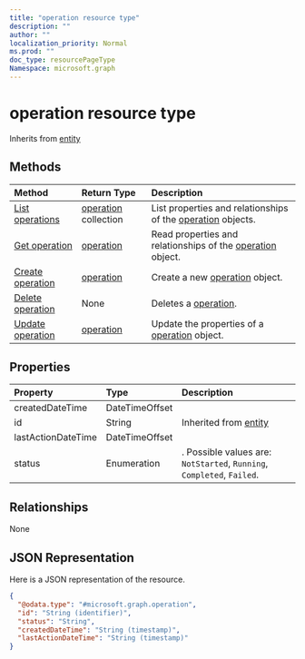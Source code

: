 ```yaml
---
title: "operation resource type"
description: ""
author: ""
localization_priority: Normal
ms.prod: ""
doc_type: resourcePageType
Namespace: microsoft.graph
---
```



# operation resource type




Inherits from [entity](../resources/entity.md)

## Methods
|Method|Return Type|Description|
|:---|:---|:---|
|[List operations](../api/operation-list.md)|[operation](../resources/operation.md) collection|List properties and relationships of the [operation](../resources/operation.md) objects.|
|[Get operation](../api/operation-get.md)|[operation](../resources/operation.md)|Read properties and relationships of the [operation](../resources/operation.md) object.|
|[Create operation](../api/operation-create.md)|[operation](../resources/operation.md)|Create a new [operation](../resources/operation.md) object.|
|[Delete operation](../api/operation-delete.md)|None|Deletes a [operation](../resources/operation.md).|
|[Update operation](../api/operation-update.md)|[operation](../resources/operation.md)|Update the properties of a [operation](../resources/operation.md) object.|

## Properties
|Property|Type|Description|
|:---|:---|:---|
|createdDateTime|DateTimeOffset||
|id|String| Inherited from [entity](../resources/entity.md)|
|lastActionDateTime|DateTimeOffset||
|status|Enumeration|. Possible values are: `NotStarted`, `Running`, `Completed`, `Failed`.|

## Relationships
None

## JSON Representation
Here is a JSON representation of the resource.
<!-- {
  "blockType": "resource",
  "keyProperty": "id",
  "@odata.type": "microsoft.graph.operation",
  "baseType": "microsoft.graph.entity",
  "openType": false
}
-->
``` json
{
  "@odata.type": "#microsoft.graph.operation",
  "id": "String (identifier)",
  "status": "String",
  "createdDateTime": "String (timestamp)",
  "lastActionDateTime": "String (timestamp)"
}
```

